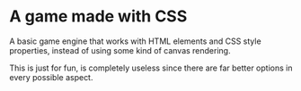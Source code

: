# A game made with CSS
A basic game engine that works with HTML elements and CSS style properties, instead of using some kind of canvas rendering.

This is just for fun, is completely useless since there are far better options in every possible aspect.